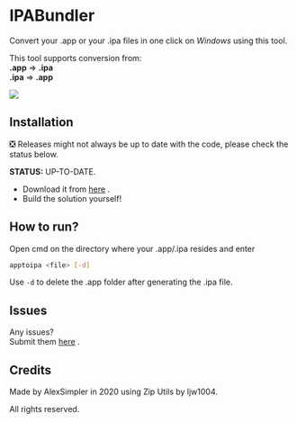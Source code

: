 # IPABundler
Convert your .app or your .ipa files in one click on _Windows_ using this tool.

This tool supports conversion from:<br>
**.app** ⇒ **.ipa**<br>
**.ipa** ⇒ **.app**

![](https://i.imgur.com/Lka4tKR.png)

## Installation
❎ Releases might not always be up to date with the code, please check the status below.
  
  **STATUS:** UP-TO-DATE.

- Download it from [here](https://github.com/AlexSimpler/IPABundler/releases/latest) .
- Build the solution yourself!

## How to run?

Open cmd on the directory where your .app/.ipa resides and enter 
```bash
apptoipa <file> [-d]
```

Use `-d` to delete the .app folder after generating the .ipa file.

## Issues

Any issues?<br>
Submit them [here](https://github.com/AlexSimpler/apptoipa-converter/issues) .

## Credits

Made by AlexSimpler in 2020 using Zip Utils by ljw1004.

All rights reserved.
